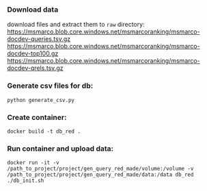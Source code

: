 ### Download data
download files and extract them to ```raw``` directory:
https://msmarco.blob.core.windows.net/msmarcoranking/msmarco-docdev-queries.tsv.gz
https://msmarco.blob.core.windows.net/msmarcoranking/msmarco-docdev-top100.gz
https://msmarco.blob.core.windows.net/msmarcoranking/msmarco-docdev-qrels.tsv.gz

### Generate csv files for db:
``python generate_csv.py``

### Create container:
``docker build -t db_red .``

### Run container and upload data:
``docker run -it -v /path_to_project/project/gen_query_red_made/volume:/volume -v /path_to_project/project/gen_query_red_made/data:/data db_red ./db_init.sh``
